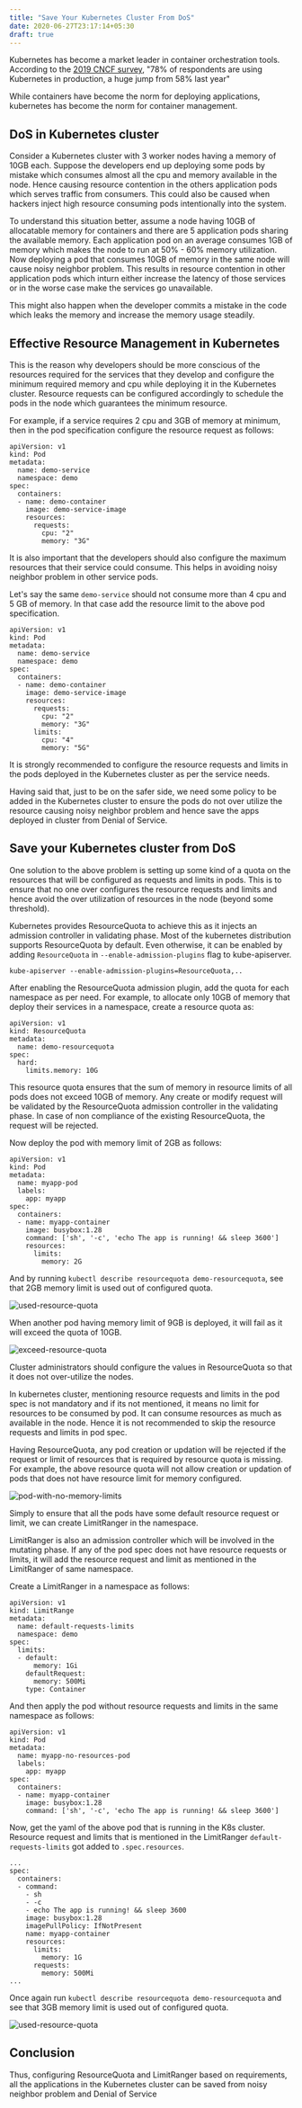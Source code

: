 ```yaml
---
title: "Save Your Kubernetes Cluster From DoS"
date: 2020-06-27T23:17:14+05:30
draft: true
---
```


Kubernetes has become a market leader in container orchestration tools. According to the [2019 CNCF survey](https://www.cncf.io/wp-content/uploads/2020/03/CNCF_Survey_Report.pdf), "78% of respondents are using Kubernetes in production, a huge jump from 58% last year"

While containers have become the norm for deploying applications, kubernetes has become the norm for container management. 

<!--more-->

## DoS in Kubernetes cluster

Consider a Kubernetes cluster with 3 worker nodes having a memory of 10GB each. Suppose the developers end up deploying some pods by mistake which consumes almost all the cpu and memory available in the node. Hence causing resource contention in the others application pods which serves traffic from consumers. This could also be caused when hackers inject high resource consuming pods intentionally into the system.

To understand this situation better, assume a node having 10GB of allocatable memory for containers and there are 5 application pods sharing the available memory. Each application pod on an average consumes 1GB of memory which makes the node to run at 50% - 60% memory utilization. Now deploying a pod that consumes 10GB of memory in the same node will cause noisy neighbor problem. This results in resource contention in other application pods which inturn either increase the latency of those services or in the worse case make the services go unavailable.

This might also happen when the developer commits a mistake in the code which leaks the memory and increase the memory usage steadily.

## Effective Resource Management in Kubernetes

This is the reason why developers should be more conscious of the resources required for the services that they develop and configure the minimum required memory and cpu while deploying it in the Kubernetes cluster. Resource requests can be configured accordingly to schedule the pods in the node which guarantees the minimum resource.

For example, if a service requires 2 cpu and 3GB of memory at minimum, then in the pod specification configure the resource request as follows:

```
apiVersion: v1
kind: Pod
metadata:
  name: demo-service
  namespace: demo
spec:
  containers:
  - name: demo-container
    image: demo-service-image
    resources:
      requests:
        cpu: "2"
        memory: "3G"
```

It is also important that the developers should also configure the maximum resources that their service could consume. This helps in avoiding noisy neighbor problem in other service pods.

Let's say the same `demo-service` should not consume more than 4 cpu and 5 GB of memory. In that case add the resource limit to the above pod specification.

```
apiVersion: v1
kind: Pod
metadata:
  name: demo-service
  namespace: demo
spec:
  containers:
  - name: demo-container
    image: demo-service-image
    resources:
      requests:
        cpu: "2"
        memory: "3G"
      limits:
        cpu: "4"
        memory: "5G"
```

It is strongly recommended to configure the resource requests and limits in the pods deployed in the Kubernetes cluster as per the service needs.

Having said that, just to be on the safer side, we need some policy to be added in the Kubernetes cluster to ensure the pods do not over utilize the resource causing noisy neighbor problem and hence save the apps deployed in cluster from Denial of Service.

## Save your Kubernetes cluster from DoS

One solution to the above problem is setting up some kind of a quota on the resources that will be configured as requests and limits in pods. This is to ensure that no one over configures the resource requests and limits and hence avoid the over utilization of resources in the node (beyond some threshold).

Kubernetes provides ResourceQuota to achieve this as it injects an admission controller in validating phase. Most of the kubernetes distribution supports ResourceQuota by default. Even otherwise, it can be enabled by adding `ResourceQuota` in `--enable-admission-plugins` flag to kube-apiserver. 

```
kube-apiserver --enable-admission-plugins=ResourceQuota,..
```

After enabling the ResourceQuota admission plugin, add the quota for each namespace as per need. For example, to allocate only 10GB of memory that deploy their services in a namespace, create a resource quota as:

```
apiVersion: v1
kind: ResourceQuota
metadata:
  name: demo-resourcequota
spec:
  hard:
    limits.memory: 10G
```

This resource quota ensures that the sum of memory in resource limits of all pods does not exceed 10GB of memory. Any create or modify request will be validated by the ResourceQuota admission controller in the validating phase. In case of non compliance of the existing ResourceQuota, the request will be rejected.

Now deploy the pod with memory limit of 2GB as follows:
```
apiVersion: v1
kind: Pod
metadata:
  name: myapp-pod
  labels:
    app: myapp
spec:
  containers:
  - name: myapp-container
    image: busybox:1.28
    command: ['sh', '-c', 'echo The app is running! && sleep 3600']
    resources:
      limits:
        memory: 2G
```

And by running `kubectl describe resourcequota demo-resourcequota`, see that 2GB memory limit is used out of configured quota.

![used-resource-quota](/img/used-resource-quota1.png)

When another pod having memory limit of 9GB is deployed, it will fail as it will exceed the quota of 10GB. 

![exceed-resource-quota](/img/exceed-resource-quota.png)

Cluster administrators should configure the values in ResourceQuota so that it does not over-utilize the nodes.

In kubernetes cluster, mentioning resource requests and limits in the pod spec is not mandatory and if its not mentioned, it means no limit for resources to be consumed by pod. It can consume resources as much as available in the node. Hence it is not recommended to skip the resource requests and limits in pod spec. 

Having ResourceQuota, any pod creation or updation will be rejected if the request or limit of resources that is required by resource quota is missing. For example, the above resource quota will not allow creation or updation of pods that does not have resource limit for memory configured.

![pod-with-no-memory-limits](/img/pod-with-no-memory-limits.png)

Simply to ensure that all the pods have some default resource request or limit, we can create LimitRanger in the namespace.

LimitRanger is also an admission controller which will be involved in the mutating phase. If any of the pod spec does not have resource requests or limits, it will add the resource request and limit as mentioned in the LimitRanger of same namespace.

Create a LimitRanger in a namespace  as follows:
```
apiVersion: v1
kind: LimitRange
metadata:
  name: default-requests-limits
  namespace: demo
spec:
  limits:
  - default:
      memory: 1Gi
    defaultRequest:
      memory: 500Mi
    type: Container
```

And then apply the pod without resource requests and limits in the same namespace as follows:

```
apiVersion: v1
kind: Pod
metadata:
  name: myapp-no-resources-pod
  labels:
    app: myapp
spec:
  containers:
  - name: myapp-container
    image: busybox:1.28
    command: ['sh', '-c', 'echo The app is running! && sleep 3600']
```

Now, get the yaml of the above pod that is running in the K8s cluster. Resource request and limits that is mentioned in the LimitRanger `default-requests-limits` got added to `.spec.resources`. 
```
...
spec:
  containers:
  - command:
    - sh
    - -c
    - echo The app is running! && sleep 3600
    image: busybox:1.28
    imagePullPolicy: IfNotPresent
    name: myapp-container
    resources:
      limits:
        memory: 1G
      requests:
        memory: 500Mi
...
```

Once again run `kubectl describe resourcequota demo-resourcequota` and see that 3GB memory limit is used out of configured quota.

![used-resource-quota](/img/used-resource-quota2.png)

## Conclusion

Thus, configuring ResourceQuota and LimitRanger based on requirements, all the applications in the Kubernetes cluster can be saved from noisy neighbor problem and Denial of Service
